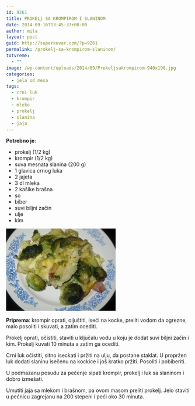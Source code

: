 ```yaml
---
id: 9261
title: PROKELj SA KROMPIROM I SLANINOM
date: 2014-09-16T13:45:37+00:00
author: mila
layout: post
guid: http://superkuvar.com/?p=9261
permalink: /prokelj-sa-krompirom-slaninom/
totvreme:
  - ""
image: /wp-content/uploads/2014/09/Prokeljsakrompirom-940x198.jpg
categories:
  - jela od mesa
tags:
  - crni luk
  - krompir
  - mleko
  - prokelj
  - slanina
  - jaja
---
```

**Potrebno je**:

  * prokelj (1/2 kg)
  * krompir (1/2 kg)
  * suva mesnata slanina (200 g)
  * 1 glavica crnog luka
  * 2 jajeta
  * 3 dl mleka
  * 2 kašike brašna
  * so
  * biber
  * suvi biljni začin
  * ulje
  * kim

[<img class="alignnone size-medium wp-image-9265" src="/wp-content/uploads/2014/09/Prokeljsakrompirom-300x225.jpg" alt="Prokeljsakrompirom" width="300" height="225" />](/wp-content/uploads/2014/09/Prokeljsakrompirom.jpg)

**Priprema**: krompir oprati, oljuštiti, iseći na kocke, preliti vodom da ogrezne, malo posoliti i skuvati, a zatim ocediti.

Prokelj oprati, očistiti, staviti u ključalu vodu u koju je dodat suvi biljni začin i kim. Prokelj kuvati 10 minuta a zatim ga ocediti.

Crni luk očistiti, sitno iseckati i pržiti na ulju, da postane staklat. U propržen luk dodati slaninu isečenu na kockice i još kratko pržiti. Posoliti i pobiberiti.

U podmazanu posudu za pečenje sipati krompir, prokelj i luk sa slaninom i dobro izmešati.

Umutiti jaja sa mlekom i brašnom, pa ovom masom preliti prokelj. Jelo staviti u pećnicu zagrejanu na 200 stepeni i peći oko 30 minuta.